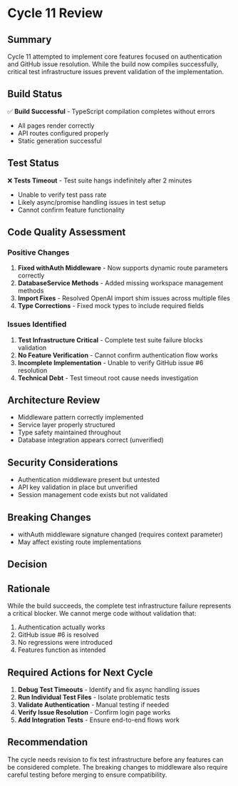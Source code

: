 # Cycle 11 Review

## Summary
Cycle 11 attempted to implement core features focused on authentication and GitHub issue resolution. While the build now compiles successfully, critical test infrastructure issues prevent validation of the implementation.

## Build Status
✅ **Build Successful** - TypeScript compilation completes without errors
- All pages render correctly  
- API routes configured properly
- Static generation successful

## Test Status  
❌ **Tests Timeout** - Test suite hangs indefinitely after 2 minutes
- Unable to verify test pass rate
- Likely async/promise handling issues in test setup
- Cannot confirm feature functionality

## Code Quality Assessment

### Positive Changes
1. **Fixed withAuth Middleware** - Now supports dynamic route parameters correctly
2. **DatabaseService Methods** - Added missing workspace management methods
3. **Import Fixes** - Resolved OpenAI import shim issues across multiple files
4. **Type Corrections** - Fixed mock types to include required fields

### Issues Identified
1. **Test Infrastructure Critical** - Complete test suite failure blocks validation
2. **No Feature Verification** - Cannot confirm authentication flow works
3. **Incomplete Implementation** - Unable to verify GitHub issue #6 resolution
4. **Technical Debt** - Test timeout root cause needs investigation

## Architecture Review
- Middleware pattern correctly implemented
- Service layer properly structured  
- Type safety maintained throughout
- Database integration appears correct (unverified)

## Security Considerations
- Authentication middleware present but untested
- API key validation in place but unverified
- Session management code exists but not validated

## Breaking Changes
- withAuth middleware signature changed (requires context parameter)
- May affect existing route implementations

## Decision

<!-- CYCLE_DECISION: NEEDS_REVISION -->
<!-- ARCHITECTURE_NEEDED: NO -->
<!-- DESIGN_NEEDED: NO -->
<!-- BREAKING_CHANGES: YES -->

## Rationale
While the build succeeds, the complete test infrastructure failure represents a critical blocker. We cannot merge code without validation that:
1. Authentication actually works
2. GitHub issue #6 is resolved
3. No regressions were introduced
4. Features function as intended

## Required Actions for Next Cycle
1. **Debug Test Timeouts** - Identify and fix async handling issues
2. **Run Individual Test Files** - Isolate problematic tests
3. **Validate Authentication** - Manual testing if needed
4. **Verify Issue Resolution** - Confirm login page works
5. **Add Integration Tests** - Ensure end-to-end flows work

## Recommendation
The cycle needs revision to fix test infrastructure before any features can be considered complete. The breaking changes to middleware also require careful testing before merging to ensure compatibility.